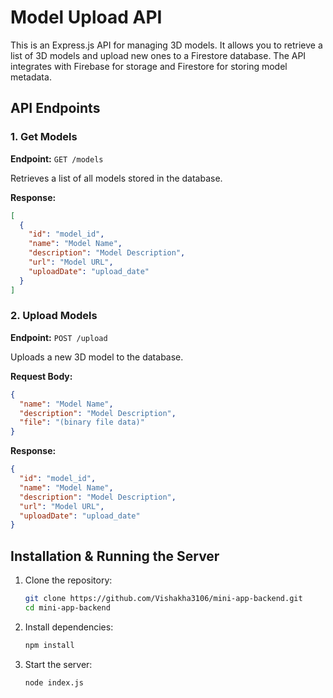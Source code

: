 # Model Upload API

This is an Express.js API for managing 3D models. It allows you to retrieve a list of 3D models and upload new ones to a Firestore database. The API integrates with Firebase for storage and Firestore for storing model metadata.

## API Endpoints

### 1. Get Models

**Endpoint:** `GET /models`

Retrieves a list of all models stored in the database.

**Response:**

```json
[
  {
    "id": "model_id",
    "name": "Model Name",
    "description": "Model Description",
    "url": "Model URL",
    "uploadDate": "upload_date"
  }
]
```

### 2. Upload Models

**Endpoint:** `POST /upload`

Uploads a new 3D model to the database.

**Request Body:**

```json
{
  "name": "Model Name",
  "description": "Model Description",
  "file": "(binary file data)"
}
```

**Response:**

```json
{
  "id": "model_id",
  "name": "Model Name",
  "description": "Model Description",
  "url": "Model URL",
  "uploadDate": "upload_date"
}
```

## Installation & Running the Server

1. Clone the repository:
   ```sh
   git clone https://github.com/Vishakha3106/mini-app-backend.git
   cd mini-app-backend
   ```
2. Install dependencies:
   ```sh
   npm install
   ```
3. Start the server:
   ```sh
   node index.js
   ```

